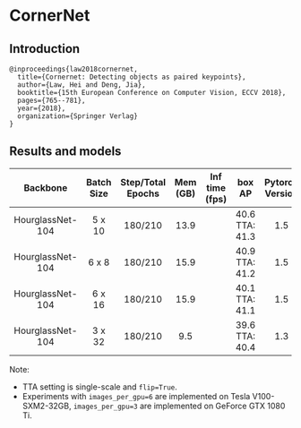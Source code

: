 # CornerNet

## Introduction
```
@inproceedings{law2018cornernet,
  title={Cornernet: Detecting objects as paired keypoints},
  author={Law, Hei and Deng, Jia},
  booktitle={15th European Conference on Computer Vision, ECCV 2018},
  pages={765--781},
  year={2018},
  organization={Springer Verlag}
}
```

## Results and models

| Backbone        | Batch Size | Step/Total Epochs | Mem (GB) | Inf time (fps) | box AP | Pytorch Version | Download |
| :-------------: | :--------: |:----------------: | :------: | :------------: | :----: | :-------------: | :------: |
| HourglassNet-104 | 5 x 10 | 180/210 | 13.9 | | 40.6<br>TTA: 41.3 | 1.5 | |
| HourglassNet-104 | 6 x 8 | 180/210 | 15.9 | | 40.9<br>TTA: 41.2 | 1.5 | |
| HourglassNet-104 | 6 x 16 | 180/210 | 15.9 | | 40.1<br>TTA: 41.1 | 1.5 | |
| HourglassNet-104 | 3 x 32 | 180/210 | 9.5 | | 39.6<br>TTA: 40.4 | 1.3 | |

Note: 
- TTA setting is single-scale and `flip=True`.
- Experiments with `images_per_gpu=6` are implemented on Tesla V100-SXM2-32GB, `images_per_gpu=3` are implemented on GeForce GTX 1080 Ti.
